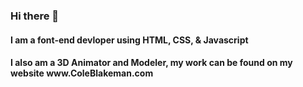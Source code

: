### Hi there 👋

<h4>I am a font-end devloper using HTML, CSS, & Javascript</h4>
<h4>I also am a 3D Animator and Modeler, my work can be found on my website www.ColeBlakeman.com<h4>

<!--
**coleblakeman01/coleblakeman01** is a ✨ _special_ ✨ repository because its `README.md` (this file) appears on your GitHub profile.

Here are some ideas to get you started:

- 🔭 I’m currently working on ...
- 🌱 I’m currently learning ...
- 👯 I’m looking to collaborate on ...
- 🤔 I’m looking for help with ...
- 💬 Ask me about ...
- 📫 How to reach me: ...
- 😄 Pronouns: ...
- ⚡ Fun fact: ...
-->

